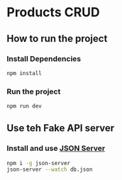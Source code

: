 # Products CRUD

## How to run the project

### Install Dependencies

```sh
npm install
```

### Run the project

```sh
npm run dev
```

## Use teh Fake API server

### Install and use [JSON Server](https://www.npmjs.com/package/json-server)

```sh
npm i -g json-server
json-server --watch db.json
```
